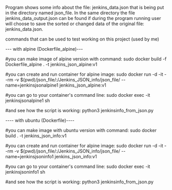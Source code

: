 Program shows some info about the file: jenkins_data.json that is being put in the directory named json_file. In the same directory the file jenkins_data_output.json can be found if during the program running user will choose to save the sorted or changed data of the original file: jenkins_data.json.

commands that can be used to test working on this project (used by me)

--- with alpine (Dockerfile_alpine)---

#you can make image of alpine version with command:
sudo docker build -f Dockerfile_alpine . -t jenkins_json_alpine:v1

#you can create and run container for alpine image:
sudo docker run -d -it --rm -v $(pwd)/json_file/:/Jenkins_JSON_info/json_file/ --name=jenkinsjsonalpine1 jenkins_json_alpine:v1

#you can go to your container's command line:
sudo docker exec -it jenkinsjsonalpine1 sh

#and see how the script is working:
python3 jenkinsinfo_from_json.py



---- with ubuntu (Dockerfile)----

#you can make image with ubuntu version with command:
sudo docker build . -t jenkins_json_info:v1

#you can create and run container for alpine image:
sudo docker run -d -it --rm -v $(pwd)/json_file/:/Jenkins_JSON_info/json_file/ --name=jenkinsjsoninfo1 jenkins_json_info:v1

#you can go to your container's command line:
sudo docker exec -it jenkinsjsoninfo1 sh

#and see how the script is working:
python3 jenkinsinfo_from_json.py
